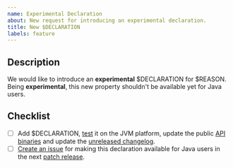 ```yaml
---
name: Experimental Declaration
about: New request for introducing an experimental declaration.
title: New $DECLARATION
labels: feature
---
```


<!--
Please follow these steps for creating this issue:
- [ ] Replace the '$DECLARATION' variables by the suggested declaration.
- [ ] Replace the '$REASON' variable by the reason why you are suggesting this declaration.
- [ ] Improve the checklist if needed.
-->

## Description

We would like to introduce an **experimental** $DECLARATION for $REASON.
Being **experimental**, this new property shouldn't be available yet for Java users.

<!-- Uncomment this section if your issue depends on another one.
## Dependencies

This issue is blocked by the following ones:
- [ ] $ITEM
-->

## Checklist

- [ ] Add $DECLARATION, [test] it on the JVM platform, update the public [API binaries] and update the [unreleased changelog].
- [ ] [Create an issue][new-issue] for making this declaration available for Java users in the next [patch release][versioning-strategy].

[api binaries]: https://github.com/kotools/types/blob/main/CONTRIBUTING.md#checking-the-api-binaries
[new-issue]: https://github.com/kotools/types/issues/new/choose
[test]: https://github.com/kotools/types/blob/main/CONTRIBUTING.md#running-tests
[unreleased changelog]: https://github.com/kotools/types/blob/main/CHANGELOG.md#unreleased
[versioning-strategy]: https://github.com/kotools/types/blob/main/documentation/versioning-strategy.md
